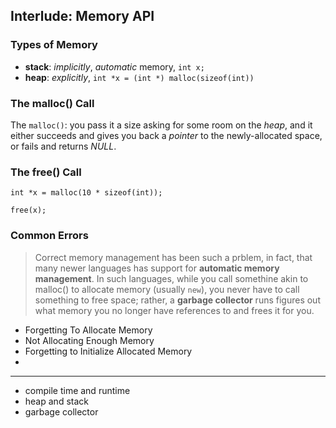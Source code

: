 ## Interlude: Memory API

### Types of Memory

* **stack**: *implicitly*, *automatic* memory, `int x;`
* **heap**: *explicitly*, `int *x = (int *) malloc(sizeof(int))`

### The malloc() Call

The `malloc()`: you pass it a size asking for some room on the *heap*, and it either succeeds and gives you back a *pointer* to the newly-allocated space, or fails and returns *NULL*.

### The free() Call

```
int *x = malloc(10 * sizeof(int));

free(x);
```

### Common Errors

> Correct memory management has been such a prblem, in fact, that many newer languages has support for **automatic memory management**. In such languages, while you call somethine akin to malloc() to allocate memory (usually `new`), you never have to call something to free space; rather, a **garbage collector** runs figures out what memory you no longer have references to and frees it for you.

* Forgetting To Allocate Memory
* Not Allocating Enough Memory
* Forgetting to Initialize Allocated Memory
* 




---

* compile time and runtime
* heap and stack
* garbage collector
